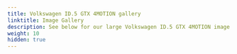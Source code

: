 ```yaml
---
title: Volkswagen ID.5 GTX 4MOTION gallery
linktitle: Image Gallery
description: See below for our large Volkswagen ID.5 GTX 4MOTION image gallery. Click pictures for high-resolution versions.
weight: 10
hidden: true
---
```

<!-- markdownlint-disable MD033 -->
<object type="image/svg+xml" data="../modelnavigation.svg"></object>
<div class="pswp-gallery pswp-grid-container" id ="my-gallery">
<div class="pswp-grid-item">
<a href="https://media.evkx.net/multimedia/models/volkswagen/id.5/id.5_gtx_4motion/exterior_1.jpg"
data-pswp-src="https://media.evkx.net/multimedia/models/volkswagen/id.5/id.5_gtx_4motion/exterior_1.jpg"
data-pswp-width="3000"
data-pswp-height="2000" 
target="_blank">
<img src="https://media.evkx.net/multimedia/models/volkswagen/id.5/id.5_gtx_4motion/exterior_1_xst.jpg" alt="Volkswagen ID.5 GTX 4MOTION" width="200px" height="0px" />
</a>
</div>
<div class="pswp-grid-item">
<a href="https://media.evkx.net/multimedia/models/volkswagen/id.5/id.5_gtx_4motion/exterior_2.jpg"
data-pswp-src="https://media.evkx.net/multimedia/models/volkswagen/id.5/id.5_gtx_4motion/exterior_2.jpg"
data-pswp-width="3000"
data-pswp-height="2000" 
target="_blank">
<img src="https://media.evkx.net/multimedia/models/volkswagen/id.5/id.5_gtx_4motion/exterior_2_xst.jpg" alt="Volkswagen ID.5 GTX 4MOTION" width="200px" height="0px" />
</a>
</div>
<div class="pswp-grid-item">
<a href="https://media.evkx.net/multimedia/models/volkswagen/id.5/id.5_gtx_4motion/exterior_3.jpg"
data-pswp-src="https://media.evkx.net/multimedia/models/volkswagen/id.5/id.5_gtx_4motion/exterior_3.jpg"
data-pswp-width="3000"
data-pswp-height="1999" 
target="_blank">
<img src="https://media.evkx.net/multimedia/models/volkswagen/id.5/id.5_gtx_4motion/exterior_3_xst.jpg" alt="Volkswagen ID.5 GTX 4MOTION" width="200px" height="0px" />
</a>
</div>
<div class="pswp-grid-item">
<a href="https://media.evkx.net/multimedia/models/volkswagen/id.5/id.5_gtx_4motion/frontseats_1.jpg"
data-pswp-src="https://media.evkx.net/multimedia/models/volkswagen/id.5/id.5_gtx_4motion/frontseats_1.jpg"
data-pswp-width="3000"
data-pswp-height="2000" 
target="_blank">
<img src="https://media.evkx.net/multimedia/models/volkswagen/id.5/id.5_gtx_4motion/frontseats_1_xst.jpg" alt="Volkswagen ID.5 GTX 4MOTION" width="200px" height="0px" />
</a>
</div>
<div class="pswp-grid-item">
<a href="https://media.evkx.net/multimedia/models/volkswagen/id.5/id.5_gtx_4motion/frontseats_2.jpg"
data-pswp-src="https://media.evkx.net/multimedia/models/volkswagen/id.5/id.5_gtx_4motion/frontseats_2.jpg"
data-pswp-width="3000"
data-pswp-height="2000" 
target="_blank">
<img src="https://media.evkx.net/multimedia/models/volkswagen/id.5/id.5_gtx_4motion/frontseats_2_xst.jpg" alt="Volkswagen ID.5 GTX 4MOTION" width="200px" height="0px" />
</a>
</div>
<div class="pswp-grid-item">
<a href="https://media.evkx.net/multimedia/models/volkswagen/id.5/id.5_gtx_4motion/headlights_1.jpg"
data-pswp-src="https://media.evkx.net/multimedia/models/volkswagen/id.5/id.5_gtx_4motion/headlights_1.jpg"
data-pswp-width="3000"
data-pswp-height="2400" 
target="_blank">
<img src="https://media.evkx.net/multimedia/models/volkswagen/id.5/id.5_gtx_4motion/headlights_1_xst.jpg" alt="Volkswagen ID.5 GTX 4MOTION" width="200px" height="0px" />
</a>
</div>
<div class="pswp-grid-item">
<a href="https://media.evkx.net/multimedia/models/volkswagen/id.5/id.5_gtx_4motion/interior_1.jpg"
data-pswp-src="https://media.evkx.net/multimedia/models/volkswagen/id.5/id.5_gtx_4motion/interior_1.jpg"
data-pswp-width="3000"
data-pswp-height="2000" 
target="_blank">
<img src="https://media.evkx.net/multimedia/models/volkswagen/id.5/id.5_gtx_4motion/interior_1_xst.jpg" alt="Volkswagen ID.5 GTX 4MOTION" width="200px" height="0px" />
</a>
</div>
<div class="pswp-grid-item">
<a href="https://media.evkx.net/multimedia/models/volkswagen/id.5/id.5_gtx_4motion/interior_2.jpg"
data-pswp-src="https://media.evkx.net/multimedia/models/volkswagen/id.5/id.5_gtx_4motion/interior_2.jpg"
data-pswp-width="3000"
data-pswp-height="2000" 
target="_blank">
<img src="https://media.evkx.net/multimedia/models/volkswagen/id.5/id.5_gtx_4motion/interior_2_xst.jpg" alt="Volkswagen ID.5 GTX 4MOTION" width="200px" height="0px" />
</a>
</div>
<div class="pswp-grid-item">
<a href="https://media.evkx.net/multimedia/models/volkswagen/id.5/id.5_gtx_4motion/main_1.jpg"
data-pswp-src="https://media.evkx.net/multimedia/models/volkswagen/id.5/id.5_gtx_4motion/main_1.jpg"
data-pswp-width="3000"
data-pswp-height="2000" 
target="_blank">
<img src="https://media.evkx.net/multimedia/models/volkswagen/id.5/id.5_gtx_4motion/main_1_xst.jpg" alt="Volkswagen ID.5 GTX 4MOTION" width="200px" height="0px" />
</a>
</div>
<div class="pswp-grid-item">
<a href="https://media.evkx.net/multimedia/models/volkswagen/id.5/id.5_gtx_4motion/screens_1.jpg"
data-pswp-src="https://media.evkx.net/multimedia/models/volkswagen/id.5/id.5_gtx_4motion/screens_1.jpg"
data-pswp-width="3000"
data-pswp-height="2000" 
target="_blank">
<img src="https://media.evkx.net/multimedia/models/volkswagen/id.5/id.5_gtx_4motion/screens_1_xst.jpg" alt="Volkswagen ID.5 GTX 4MOTION" width="200px" height="0px" />
</a>
</div>
<div class="pswp-grid-item">
<a href="https://media.evkx.net/multimedia/models/volkswagen/id.5/id.5_gtx_4motion/secondrowseats_1.jpg"
data-pswp-src="https://media.evkx.net/multimedia/models/volkswagen/id.5/id.5_gtx_4motion/secondrowseats_1.jpg"
data-pswp-width="3000"
data-pswp-height="2061" 
target="_blank">
<img src="https://media.evkx.net/multimedia/models/volkswagen/id.5/id.5_gtx_4motion/secondrowseats_1_xst.jpg" alt="Volkswagen ID.5 GTX 4MOTION" width="200px" height="0px" />
</a>
</div>
<div class="pswp-grid-item">
<a href="https://media.evkx.net/multimedia/models/volkswagen/id.5/id.5_gtx_4motion/trunk_1.jpg"
data-pswp-src="https://media.evkx.net/multimedia/models/volkswagen/id.5/id.5_gtx_4motion/trunk_1.jpg"
data-pswp-width="3000"
data-pswp-height="2000" 
target="_blank">
<img src="https://media.evkx.net/multimedia/models/volkswagen/id.5/id.5_gtx_4motion/trunk_1_xst.jpg" alt="Volkswagen ID.5 GTX 4MOTION" width="200px" height="0px" />
</a>
</div>
<div class="pswp-grid-item">
<a href="https://media.evkx.net/multimedia/models/volkswagen/id.5/id.5_gtx_4motion/trunk_2.jpg"
data-pswp-src="https://media.evkx.net/multimedia/models/volkswagen/id.5/id.5_gtx_4motion/trunk_2.jpg"
data-pswp-width="3000"
data-pswp-height="2000" 
target="_blank">
<img src="https://media.evkx.net/multimedia/models/volkswagen/id.5/id.5_gtx_4motion/trunk_2_xst.jpg" alt="Volkswagen ID.5 GTX 4MOTION" width="200px" height="0px" />
</a>
</div>
<div class="pswp-grid-item">
<a href="https://media.evkx.net/multimedia/models/volkswagen/id.5/id.5_gtx_4motion/trunk_3.jpg"
data-pswp-src="https://media.evkx.net/multimedia/models/volkswagen/id.5/id.5_gtx_4motion/trunk_3.jpg"
data-pswp-width="3000"
data-pswp-height="2000" 
target="_blank">
<img src="https://media.evkx.net/multimedia/models/volkswagen/id.5/id.5_gtx_4motion/trunk_3_xst.jpg" alt="Volkswagen ID.5 GTX 4MOTION" width="200px" height="0px" />
</a>
</div>
<div class="pswp-grid-item">
<a href="https://media.evkx.net/multimedia/models/volkswagen/id.5/id.5_gtx_4motion/trunk_4.jpg"
data-pswp-src="https://media.evkx.net/multimedia/models/volkswagen/id.5/id.5_gtx_4motion/trunk_4.jpg"
data-pswp-width="3000"
data-pswp-height="2000" 
target="_blank">
<img src="https://media.evkx.net/multimedia/models/volkswagen/id.5/id.5_gtx_4motion/trunk_4_xst.jpg" alt="Volkswagen ID.5 GTX 4MOTION" width="200px" height="0px" />
</a>
</div>
</div>
<script type="module">
  import PhotoSwipeLightbox from '/js/photoswipe-lightbox.esm.js';
    const lightbox = new PhotoSwipeLightbox({
       gallery: '#my-gallery',
        children: 'a',
        pswpModule: () => import('/js/photoswipe.esm.js')
    });
lightbox.init();
</script>
